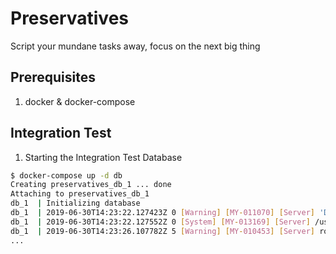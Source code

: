 # Preservatives

Script your mundane tasks away, focus on the next big thing

## Prerequisites

1. docker & docker-compose

## Integration Test

1. Starting the Integration Test Database

```bash
$ docker-compose up -d db
Creating preservatives_db_1 ... done
Attaching to preservatives_db_1
db_1  | Initializing database
db_1  | 2019-06-30T14:23:22.127423Z 0 [Warning] [MY-011070] [Server] 'Disabling symbolic links using --skip-symbolic-links (or equivalent) is the default. Consider not using this option as it' is deprecated and will be removed in a future release.
db_1  | 2019-06-30T14:23:22.127552Z 0 [System] [MY-013169] [Server] /usr/sbin/mysqld (mysqld 8.0.16) initializing of server in progress as process 31
db_1  | 2019-06-30T14:23:26.107782Z 5 [Warning] [MY-010453] [Server] root@localhost is created with an empty password ! Please consider switching off the --initialize-insecure option.
...
```
